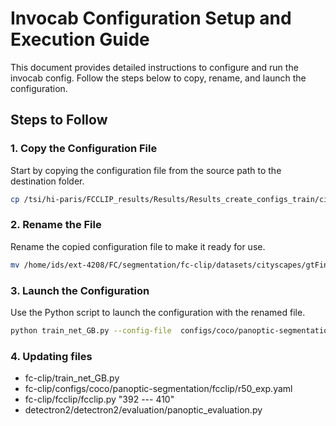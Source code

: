 # Invocab Configuration Setup and Execution Guide

This document provides detailed instructions to configure and run the invocab config. Follow the steps below to copy, rename, and launch the configuration.

## Steps to Follow

### 1. Copy the Configuration File

Start by copying the configuration file from the source path to the destination folder.

```bash
cp /tsi/hi-paris/FCCLIP_results/Results/Results_create_configs_train/cityscapes_panoptic_train_invocab_008.json fc-clip/datasets/cityscapes/gtFine
```

### 2. Rename the File

Rename the copied configuration file to make it ready for use.

```bash
mv /home/ids/ext-4208/FC/segmentation/fc-clip/datasets/cityscapes/gtFine/cityscapes_panoptic_train_invocab_008.json  fc-clip/datasets/cityscapes/gtFine/config.json
```


### 3. Launch the Configuration
Use the Python script to launch the configuration with the renamed file.

```bash
python train_net_GB.py --config-file  configs/coco/panoptic-segmentation/fcclip/r50_exp.yaml --num-gpus 2
```

### 4. Updating files 

-  fc-clip/train_net_GB.py
-  fc-clip/configs/coco/panoptic-segmentation/fcclip/r50_exp.yaml
-  fc-clip/fcclip/fcclip.py  "392 --- 410"
-  detectron2/detectron2/evaluation/panoptic_evaluation.py    
